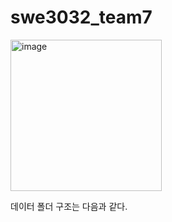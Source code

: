 # swe3032_team7

<img width="242" alt="image" src="https://github.com/JaehyeongWang/swe3032_team7/assets/82078588/1cc6b61f-3133-41b1-a15d-3d94840641ba">

데이터 폴더 구조는 다음과 같다.
